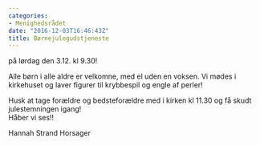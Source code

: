 ```yaml
---
categories:
- Menighedsrådet
date: "2016-12-03T16:46:43Z"
title: Børnejulegudstjeneste
---
```


på lørdag den 3.12. kl 9.30!

Alle børn i alle aldre er velkomne, med el uden en voksen. Vi mødes i kirkehuset og laver figurer til krybbespil og engle af perler!

Husk at tage forældre og bedsteforældre med i kirken kl 11.30 og få skudt julestemningen igang!  
Håber vi ses!!

Hannah Strand Horsager